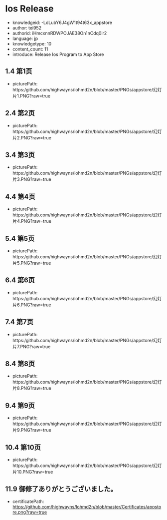 Ios Release
===
* knowledgeid: -LdLubY6J4gW1t94t63x_appstore
* author: tei952
* authorid: iHmcxnnRDWPOJAE38On1nCdq0ir2
* language: jp
* knowledgetype: 10
* content_count: 11
* introduce: Release Ios Program to App Store

## 1.4 第1页
* picturePath: https:/github.com/highwayns/lohmd2n/blob/master/PNGs/appstore/幻灯片1.PNG?raw=true

## 2.4 第2页
* picturePath: https:/github.com/highwayns/lohmd2n/blob/master/PNGs/appstore/幻灯片2.PNG?raw=true

## 3.4 第3页
* picturePath: https:/github.com/highwayns/lohmd2n/blob/master/PNGs/appstore/幻灯片3.PNG?raw=true

## 4.4 第4页
* picturePath: https:/github.com/highwayns/lohmd2n/blob/master/PNGs/appstore/幻灯片4.PNG?raw=true

## 5.4 第5页
* picturePath: https:/github.com/highwayns/lohmd2n/blob/master/PNGs/appstore/幻灯片5.PNG?raw=true

## 6.4 第6页
* picturePath: https:/github.com/highwayns/lohmd2n/blob/master/PNGs/appstore/幻灯片6.PNG?raw=true

## 7.4 第7页
* picturePath: https:/github.com/highwayns/lohmd2n/blob/master/PNGs/appstore/幻灯片7.PNG?raw=true

## 8.4 第8页
* picturePath: https:/github.com/highwayns/lohmd2n/blob/master/PNGs/appstore/幻灯片8.PNG?raw=true

## 9.4 第9页
* picturePath: https:/github.com/highwayns/lohmd2n/blob/master/PNGs/appstore/幻灯片9.PNG?raw=true

## 10.4 第10页
* picturePath: https:/github.com/highwayns/lohmd2n/blob/master/PNGs/appstore/幻灯片10.PNG?raw=true

## 11.9 御修了ありがとうございました。
* certificatePath: https://github.com/highwayns/lohmd2n/blob/master/Certificates/appstore.png?raw=true
